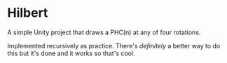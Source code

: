 # Hilbert
A simple Unity project that draws a PHC(n) at any of four rotations.

Implemented recursively as practice. There's *definitely* a better way to do this but it's done and it works so that's cool.
